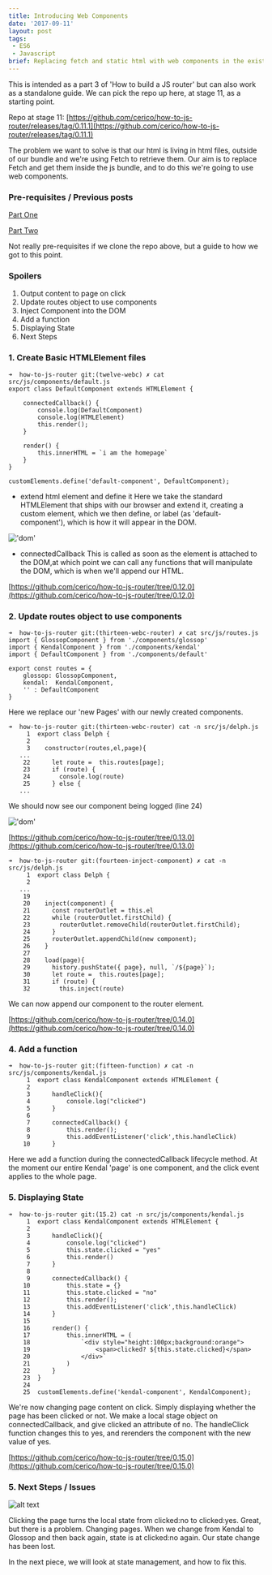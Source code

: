 ```yaml
---
title: Introducing Web Components
date: '2017-09-11'
layout: post
tags: 
 - ES6
 - Javascript
brief: Replacing fetch and static html with web components in the existing router project.
---
```


This is intended as a part 3 of 'How to build a JS router' but can also work as a standalone guide. We can pick the repo up here, at stage 11, as a starting point.

Repo at stage 11: [https://github.com/cerico/how-to-js-router/releases/tag/0.11.1](https://github.com/cerico/how-to-js-router/releases/tag/0.11.1)

The problem we want to solve is that our html is living in html files, outside of our bundle and we're using Fetch to retrieve them. Our aim is to replace Fetch and get them inside the js bundle, and to do this we're going to use web components.

### Pre-requisites / Previous posts

[Part One](../2017-08-26---javascript-router/)

[Part Two](../2017-09-02---js-router-part-two-refresh/)

Not really pre-requisites if we clone the repo above, but a guide to how we got to this point.

### Spoilers

1. Output content to page on click
2. Update routes object to use components
3. Inject Component into the DOM
4. Add a function
5. Displaying State
6. Next Steps


### 1. Create Basic HTMLElement files

```
➜  how-to-js-router git:(twelve-webc) ✗ cat src/js/components/default.js
export class DefaultComponent extends HTMLElement {

    connectedCallback() {
        console.log(DefaultComponent)
        console.log(HTMLElement)
        this.render();
    }

    render() {
        this.innerHTML = `i am the homepage`
    }
}

customElements.define('default-component', DefaultComponent);
```


* extend html element and define it
    Here we take the standard HTMLElement that ships with our browser and extend it, creating a custom element, which we then define, or label (as 'default-component'), which is how it will appear in the DOM.

!['dom'](https://s3.amazonaws.com/how-to-js-router/dom.png 'dom')

* connectedCallback
	This is called as soon as the element is attached to the DOM,at which point we can call any functions that will manipulate the DOM, which is when we'll append our HTML.


[https://github.com/cerico/how-to-js-router/tree/0.12.0](https://github.com/cerico/how-to-js-router/tree/0.12.0)


### 2. Update routes object to use components

```
➜  how-to-js-router git:(thirteen-webc-router) ✗ cat src/js/routes.js
import { GlossopComponent } from './components/glossop'
import { KendalComponent } from './components/kendal'
import { DefaultComponent } from './components/default'

export const routes = {
    glossop: GlossopComponent,
    kendal:  KendalComponent,
    '' : DefaultComponent
}
```



Here we replace our 'new Pages' with our newly created components.


```
➜  how-to-js-router git:(thirteen-webc-router) cat -n src/js/delph.js
     1	export class Delph {
     2
     3	  constructor(routes,el,page){
   ...
    22	    let route =  this.routes[page];
    23	    if (route) {
    24	      console.log(route)
    25	    } else {
   ...
 ```
    
 We should now see our component being logged (line 24)

!['dom'](https://s3.amazonaws.com/how-to-js-router/logcomponent.png 'component')  

[https://github.com/cerico/how-to-js-router/tree/0.13.0](https://github.com/cerico/how-to-js-router/tree/0.13.0)

```
➜  how-to-js-router git:(fourteen-inject-component) ✗ cat -n src/js/delph.js
     1	export class Delph {
     2
   ...
    19
    20	  inject(component) {
    21	    const routerOutlet = this.el
    22	    while (routerOutlet.firstChild) {
    23	      routerOutlet.removeChild(routerOutlet.firstChild);
    24	    }
    25	    routerOutlet.appendChild(new component);
    26	  }
    27
    28	  load(page){
    29	    history.pushState({ page}, null, `/${page}`);
    30	    let route =  this.routes[page];
    31	    if (route) {
    32	      this.inject(route)
```

We can now append our component to the router element.

[https://github.com/cerico/how-to-js-router/tree/0.14.0](https://github.com/cerico/how-to-js-router/tree/0.14.0)

### 4. Add a function

```
➜  how-to-js-router git:(fifteen-function) ✗ cat -n src/js/components/kendal.js
     1	export class KendalComponent extends HTMLElement {
     2
     3	    handleClick(){
     4	        console.log("clicked")
     5	    }
     6
     7	    connectedCallback() {
     8	        this.render();
     9	        this.addEventListener('click',this.handleClick)
    10	    }
```

Here we add a function during the connectedCallback lifecycle method. At the moment our entire Kendal 'page' is one component, and the click event applies to the whole page. 

### 5. Displaying State

```
➜  how-to-js-router git:(15.2) cat -n src/js/components/kendal.js
     1	export class KendalComponent extends HTMLElement {
     2
     3	    handleClick(){
     4	        console.log("clicked")
     5	        this.state.clicked = "yes"
     6	        this.render()
     7	    }
     8
     9	    connectedCallback() {
    10	        this.state = {}
    11	        this.state.clicked = "no"
    12	        this.render();
    13	        this.addEventListener('click',this.handleClick)
    14	    }
    15
    16	    render() {
    17	        this.innerHTML = (
    18	            `<div style="height:100px;background:orange">
    19	                <span>clicked? ${this.state.clicked}</span>
    20	            </div>`
    21	        )
    22	    }
    23	}
    24
    25	customElements.define('kendal-component', KendalComponent);
```

We're now changing page content on click. Simply displaying whether the page has been clicked or not. We make a local stage object on connectedCallback, and give clicked an attribute of no. The handleClick function changes this to yes, and rerenders the component with the new value of yes.

[https://github.com/cerico/how-to-js-router/tree/0.15.0](https://github.com/cerico/how-to-js-router/tree/0.15.0)

### 5. Next Steps / Issues

![alt text](https://dl.dropboxusercontent.com/s/6ktat8t4q9vzyah/A85D07AC-B814-4351-A712-F6D0AD9FE907-574-0000322A62D2EF7C.gif?dl=0 "")

Clicking the page turns the local state from clicked:no to clicked:yes. Great, but there is a problem. Changing pages. When we change from Kendal to Glossop and then back again, state is at clicked:no again. Our state change has been lost.

In the next piece, we will look at state management, and how to fix this.